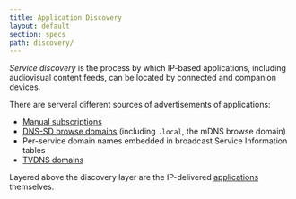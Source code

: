 ```yaml
---
title: Application Discovery
layout: default
section: specs
path: discovery/
---
```


<em>Service discovery</em> is the process by which IP-based applications, 
including audiovisual content feeds, can be located by connected and
companion devices.

There are serveral different sources of advertisements of applications:

* [Manual subscriptions](subscriptions/)
* [DNS-SD browse domains](bonjour/) (including <code>.local</code>, the mDNS browse domain)
* Per-service domain names embedded in broadcast Service Information tables
* [TVDNS domains](tvdns/)

Layered above the discovery layer are the IP-delivered [applications](/applications/) themselves.
